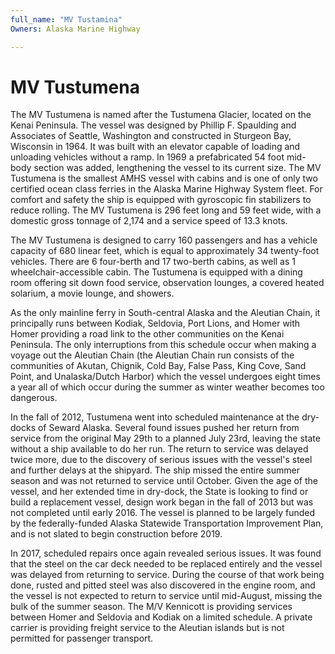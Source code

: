 ```yaml
---
full_name: "MV Tustamina"
Owners: Alaska Marine Highway

---
```

# MV Tustumena

 The MV Tustumena is named after the Tustumena Glacier, located on the Kenai Peninsula. The vessel was designed by Phillip F. Spaulding and Associates of Seattle, Washington and constructed in Sturgeon Bay, Wisconsin in 1964. It was built with an elevator capable of loading and unloading vehicles without a ramp. In 1969 a prefabricated 54 foot mid-body section was added, lengthening the vessel to its current size. The MV Tustumena is the smallest AMHS vessel with cabins and is one of only two certified ocean class ferries in the Alaska Marine Highway System fleet. For comfort and safety the ship is equipped with gyroscopic fin stabilizers to reduce rolling. The MV Tustumena is 296 feet long and 59 feet wide, with a domestic gross tonnage of 2,174 and a service speed of 13.3 knots.


The MV Tustumena is designed to carry 160 passengers and has a vehicle capacity of 680 linear feet, which is equal to approximately 34 twenty-foot vehicles. There are 6 four-berth and 17 two-berth cabins, as well as 1 wheelchair-accessible cabin. The Tustumena is equipped with a dining room offering sit down food service, observation lounges, a covered heated solarium, a movie lounge, and showers.

As the only mainline ferry in South-central Alaska and the Aleutian Chain, it principally runs between Kodiak, Seldovia, Port Lions, and Homer with Homer providing a road link to the other communities on the Kenai Peninsula. The only interruptions from this schedule occur when making a voyage out the Aleutian Chain (the Aleutian Chain run consists of the communities of Akutan, Chignik, Cold Bay, False Pass, King Cove, Sand Point, and Unalaska/Dutch Harbor) which the vessel undergoes eight times a year all of which occur during the summer as winter weather becomes too dangerous. 

In the fall of 2012, Tustumena went into scheduled maintenance at the dry-docks of Seward Alaska. Several found issues pushed her return from service from the original May 29th to a planned July 23rd, leaving the state without a ship available to do her run. The return to service was delayed twice more, due to the discovery of serious issues with the vessel's steel and further delays at the shipyard. The ship missed the entire summer season and was not returned to service until October. Given the age of the vessel, and her extended time in dry-dock, the State is looking to find or build a replacement vessel, design work began in the fall of 2013 but was not completed until early 2016. The vessel is planned to be largely funded by the federally-funded Alaska Statewide Transportation Improvement Plan, and is not slated to begin construction before 2019.

In 2017, scheduled repairs once again revealed serious issues. It was found that the steel on the car deck needed to be replaced entirely and the vessel was delayed from returning to service. During the course of that work being done, rusted and pitted steel was also discovered in the engine room, and the vessel is not expected to return to service until mid-August, missing the bulk of the summer season. The M/V Kennicott is providing services between Homer and Seldovia and Kodiak on a limited schedule. A private carrier is providing freight service to the Aleutian islands but is not permitted for passenger transport.